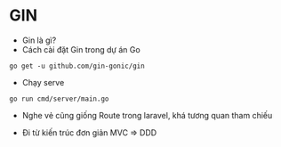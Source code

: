 # GIN

+ Gin là gì?
+ Cách cài đặt Gin trong dự án Go
```
go get -u github.com/gin-gonic/gin
```
+ Chạy serve
```
go run cmd/server/main.go
```
+ Nghe vẻ cũng giống Route trong laravel, khá tương quan tham chiếu

+ Đi từ kiến trúc đơn giản MVC => DDD
